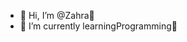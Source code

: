 - 👋 Hi, I’m @Zahra🙂
- 🌱 I’m currently learningProgramming🥰

<!---
Zahrash83/Zahrash83 is a ✨ special ✨ repository because its `README.md` (this file) appears on your GitHub profile.
You can click the Preview link to take a look at your changes.
--->
